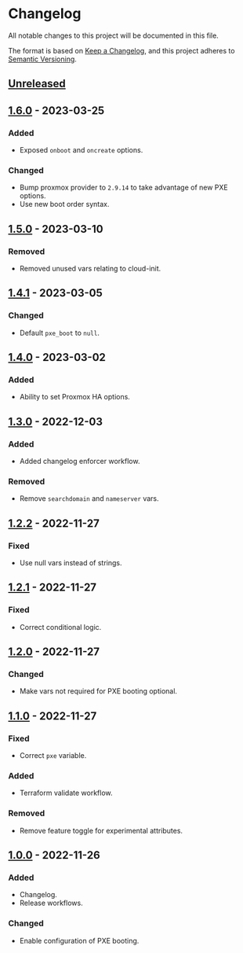 # Changelog

All notable changes to this project will be documented in this file.

The format is based on [Keep a Changelog](https://keepachangelog.com/en/1.0.0/),
and this project adheres to [Semantic Versioning](https://semver.org/spec/v2.0.0.html).

## [Unreleased]

## [1.6.0] - 2023-03-25

### Added

- Exposed `onboot` and `oncreate` options.

### Changed

- Bump proxmox provider to `2.9.14` to take advantage of new PXE options.
- Use new boot order syntax.

## [1.5.0] - 2023-03-10

### Removed

- Removed unused vars relating to cloud-init.

## [1.4.1] - 2023-03-05

### Changed

- Default `pxe_boot` to `null`.

## [1.4.0] - 2023-03-02

### Added

- Ability to set Proxmox HA options.

## [1.3.0] - 2022-12-03

### Added

- Added changelog enforcer workflow.

### Removed

- Remove `searchdomain` and `nameserver` vars.

## [1.2.2] - 2022-11-27

### Fixed

- Use null vars instead of strings.

## [1.2.1] - 2022-11-27

### Fixed

- Correct conditional logic.

## [1.2.0] - 2022-11-27

### Changed

- Make vars not required for PXE booting optional.

## [1.1.0] - 2022-11-27

### Fixed

- Correct `pxe` variable.

### Added

- Terraform validate workflow.

### Removed

- Remove feature toggle for experimental attributes.

## [1.0.0] - 2022-11-26

### Added

- Changelog.
- Release workflows.

### Changed

- Enable configuration of PXE booting.

[Unreleased]: https://github.com/a7d-corp/terraform-module-proxmox-instance/compare/v1.6.0...HEAD
[1.6.0]: https://github.com/a7d-corp/terraform-module-proxmox-instance/compare/v1.5.0...v1.6.0
[1.5.0]: https://github.com/a7d-corp/terraform-module-proxmox-instance/compare/v1.4.1...v1.5.0
[1.4.1]: https://github.com/a7d-corp/terraform-module-proxmox-instance/compare/v1.4.0...v1.4.1
[1.4.0]: https://github.com/a7d-corp/terraform-module-proxmox-instance/compare/v1.3.0...v1.4.0
[1.3.0]: https://github.com/a7d-corp/terraform-module-proxmox-instance/compare/v1.2.2...v1.3.0
[1.2.2]: https://github.com/a7d-corp/terraform-module-proxmox-instance/compare/v1.2.1...v1.2.2
[1.2.1]: https://github.com/a7d-corp/terraform-module-proxmox-instance/compare/v1.2.0...v1.2.1
[1.2.0]: https://github.com/a7d-corp/terraform-module-proxmox-instance/compare/v1.1.0...v1.2.0
[1.1.0]: https://github.com/a7d-corp/terraform-module-proxmox-instance/compare/v1.0.0...v1.1.0
[1.0.0]: https://github.com/a7d-corp/terraform-module-proxmox-instance/releases/tag/v1.0.0
